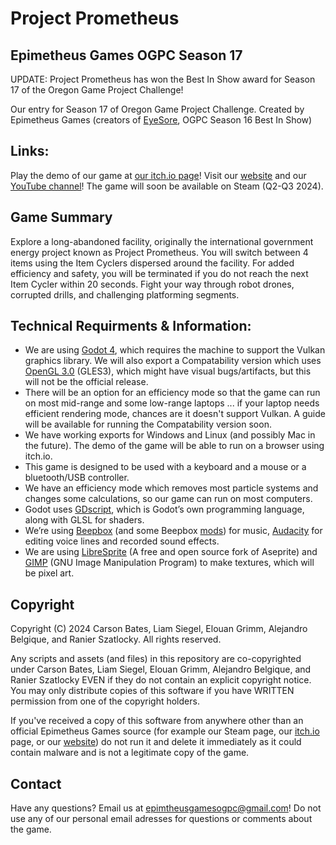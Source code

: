 # Project Prometheus
## Epimetheus Games OGPC Season 17

UPDATE: Project Prometheus has won the Best In Show award for Season 17 of the Oregon Game Project Challenge!

Our entry for Season 17 of Oregon Game Project Challenge.
Created by Epimetheus Games (creators of [EyeSore](https://github.com/epimetheusgames/OGPC-Season-16), OGPC Season 16 Best In Show)

## Links:

Play the demo of our game at [our itch.io page](https://epimetheusgamesogpc.itch.io/projectprometheus)!
Visit our [website](https://epimetheus.games/) and our [YouTube channel](https://www.youtube.com/@EpimetheusGamesOGPC)!
The game will soon be available on Steam (Q2-Q3 2024).

## Game Summary

Explore a long-abandoned facility, originally the international government energy project known as Project Prometheus. You will switch between 4 items using the Item Cyclers dispersed around the facility. For added efficiency and safety, you will be terminated if you do not reach the next Item Cycler within 20 seconds. Fight your way through robot drones, corrupted drills, and challenging platforming segments.

## Technical Requirments & Information:

- We are using [Godot 4](https://godotengine.org/), which requires the machine to support the Vulkan graphics library. We will also export a Compatability version which uses [OpenGL 3.0](https://www.opengl.org/) (GLES3), which might have visual bugs/artifacts, but this will not be the official release.
- There will be an option for an efficiency mode so that the game can run on most mid-range and some low-range laptops ... if your laptop needs efficient rendering mode, chances are it doesn't support Vulkan. A guide will be available for running the Compatability version soon.
- We have working exports for Windows and Linux (and possibly Mac in the future). The demo of the game will be able to run on a browser using itch.io.
- This game is designed to be used with a keyboard and a mouse or a bluetooth/USB controller.
- We have an efficiency mode which removes most particle systems and changes some calculations, so our game can run on most computers.
- Godot uses [GDscript](https://docs.godotengine.org/en/stable/tutorials/scripting/gdscript/gdscript_basics.html), which is Godot’s own programming language, along with GLSL for shaders.
- We’re using [Beepbox](https://www.beepbox.co/) (and some Beepbox [mods](https://ultraabox.github.io/)) for music, [Audacity](https://www.audacityteam.org/) for editing voice lines and recorded sound effects.
- We are using [LibreSprite](https://libresprite.github.io/#!/) (A free and open source fork of Aseprite) and [GIMP](https://www.gimp.org/) (GNU Image Manipulation Program) to make textures, which will be pixel art. 

## Copyright

Copyright (C) 2024 Carson Bates, Liam Siegel, Elouan Grimm, Alejandro Belgique, and Ranier Szatlocky. 
All rights reserved.

Any scripts and assets (and files) in this repository are co-copyrighted under Carson Bates, Liam Siegel, Elouan Grimm, Alejandro Belgique, and Ranier Szatlocky EVEN if they do not contain an explicit copyright notice. 
You may only distribute copies of this software if you have WRITTEN permission from one of the copyright holders.

If you've received a copy of this software from anywhere other than an official Epimetheus Games source (for example our Steam page, our [itch.io](https://epimetheusgamesogpc.itch.io/projectprometheus) page, or our [website](epimetheus.games)) do not run it and delete it immediately as it could contain malware and is not a legitimate copy of the game.

## Contact

Have any questions? Email us at <epimtheusgamesogpc@gmail.com>!
Do not use any of our personal email adresses for questions or comments about the game.
